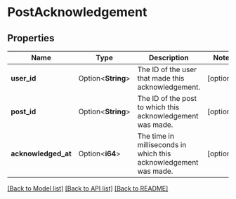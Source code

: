 # PostAcknowledgement

## Properties

Name | Type | Description | Notes
------------ | ------------- | ------------- | -------------
**user_id** | Option<**String**> | The ID of the user that made this acknowledgement. | [optional]
**post_id** | Option<**String**> | The ID of the post to which this acknowledgement was made. | [optional]
**acknowledged_at** | Option<**i64**> | The time in milliseconds in which this acknowledgement was made. | [optional]

[[Back to Model list]](../README.md#documentation-for-models) [[Back to API list]](../README.md#documentation-for-api-endpoints) [[Back to README]](../README.md)


